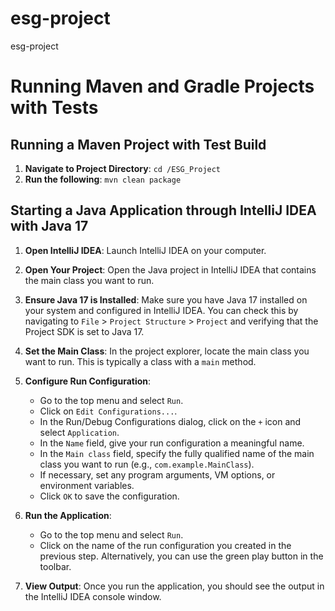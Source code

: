 # esg-project

esg-project

# Running Maven and Gradle Projects with Tests

## Running a Maven Project with Test Build

1. **Navigate to Project Directory**: ```cd /ESG_Project ```
2. **Run the following**: ```mvn clean package ```

## Starting a Java Application through IntelliJ IDEA with Java 17

1. **Open IntelliJ IDEA**: Launch IntelliJ IDEA on your computer.

2. **Open Your Project**: Open the Java project in IntelliJ IDEA that contains the main class you want to run.

3. **Ensure Java 17 is Installed**: Make sure you have Java 17 installed on your system and configured in IntelliJ IDEA. You can check this by navigating to `File` > `Project Structure` > `Project` and verifying that the Project SDK is set to Java 17.

4. **Set the Main Class**: In the project explorer, locate the main class you want to run. This is typically a class with a `main` method.

5. **Configure Run Configuration**:
    - Go to the top menu and select `Run`.
    - Click on `Edit Configurations...`.
    - In the Run/Debug Configurations dialog, click on the `+` icon and select `Application`.
    - In the `Name` field, give your run configuration a meaningful name.
    - In the `Main class` field, specify the fully qualified name of the main class you want to run (e.g., `com.example.MainClass`).
    - If necessary, set any program arguments, VM options, or environment variables.
    - Click `OK` to save the configuration.

6. **Run the Application**:
    - Go to the top menu and select `Run`.
    - Click on the name of the run configuration you created in the previous step. Alternatively, you can use the green play button in the toolbar.

7. **View Output**: Once you run the application, you should see the output in the IntelliJ IDEA console window.

